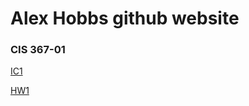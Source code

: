 # Alex Hobbs github website

### CIS 367-01

[IC1](https://hobbsalex.github.io/IC1/triangle.html)

[HW1](https://hobbsalex.github.io/HW1/gasket1-hobbs.html)

